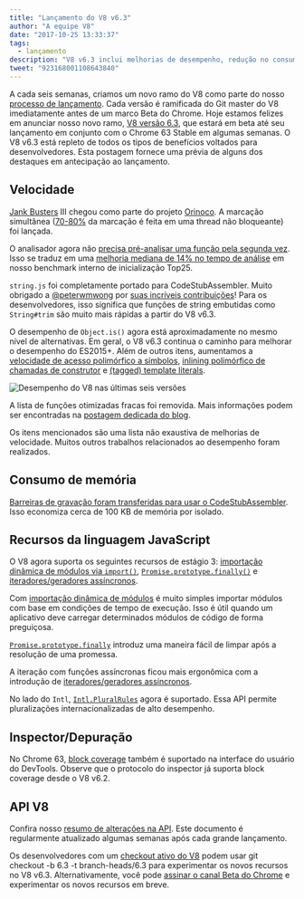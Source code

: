 ```yaml
---
title: "Lançamento do V8 v6.3"
author: "A equipe V8"
date: "2017-10-25 13:33:37"
tags: 
  - lançamento
description: "V8 v6.3 inclui melhorias de desempenho, redução no consumo de memória e suporte para novos recursos da linguagem JavaScript."
tweet: "923168001108643840"
---
```

A cada seis semanas, criamos um novo ramo do V8 como parte do nosso [processo de lançamento](/docs/release-process). Cada versão é ramificada do Git master do V8 imediatamente antes de um marco Beta do Chrome. Hoje estamos felizes em anunciar nosso novo ramo, [V8 versão 6.3](https://chromium.googlesource.com/v8/v8.git/+log/branch-heads/6.3), que estará em beta até seu lançamento em conjunto com o Chrome 63 Stable em algumas semanas. O V8 v6.3 está repleto de todos os tipos de benefícios voltados para desenvolvedores. Esta postagem fornece uma prévia de alguns dos destaques em antecipação ao lançamento.

<!--truncate-->
## Velocidade

[Jank Busters](/blog/jank-busters) III chegou como parte do projeto [Orinoco](/blog/orinoco). A marcação simultânea ([70-80%](https://chromeperf.appspot.com/report?sid=612eec65c6f5c17528f9533349bad7b6f0020dba595d553b1ea6d7e7dcce9984) da marcação é feita em uma thread não bloqueante) foi lançada.

O analisador agora não [precisa pré-analisar uma função pela segunda vez](https://docs.google.com/document/d/1TqpdGeLmURL2gc18s6PwNeyZOvayQJtJ16TCn0BEt48/edit#heading=h.un2pnqwbiw11). Isso se traduz em uma [melhoria mediana de 14% no tempo de análise](https://docs.google.com/document/d/1TqpdGeLmURL2gc18s6PwNeyZOvayQJtJ16TCn0BEt48/edit#heading=h.dvuo4tqnsmml) em nosso benchmark interno de inicialização Top25.

`string.js` foi completamente portado para CodeStubAssembler. Muito obrigado a [@peterwmwong](https://twitter.com/peterwmwong) por [suas incríveis contribuições](https://chromium-review.googlesource.com/q/peter.wm.wong)! Para os desenvolvedores, isso significa que funções de string embutidas como `String#trim` são muito mais rápidas a partir do V8 v6.3.

O desempenho de `Object.is()` agora está aproximadamente no mesmo nível de alternativas. Em geral, o V8 v6.3 continua o caminho para melhorar o desempenho do ES2015+. Além de outros itens, aumentamos a [velocidade de acesso polimórfico a símbolos](https://bugs.chromium.org/p/v8/issues/detail?id=6367), [inlining polimórfico de chamadas de construtor](https://bugs.chromium.org/p/v8/issues/detail?id=6885) e [(tagged) template literals](https://pasteboard.co/GLYc4gt.png).

![Desempenho do V8 nas últimas seis versões](/_img/v8-release-63/ares6.svg)

A lista de funções otimizadas fracas foi removida. Mais informações podem ser encontradas na [postagem dedicada do blog](/blog/lazy-unlinking).

Os itens mencionados são uma lista não exaustiva de melhorias de velocidade. Muitos outros trabalhos relacionados ao desempenho foram realizados.

## Consumo de memória

[Barreiras de gravação foram transferidas para usar o CodeStubAssembler](https://chromium.googlesource.com/v8/v8/+/dbfdd4f9e9741df0a541afdd7516a34304102ee8). Isso economiza cerca de 100 KB de memória por isolado.

## Recursos da linguagem JavaScript

O V8 agora suporta os seguintes recursos de estágio 3: [importação dinâmica de módulos via `import()`](/features/dynamic-import), [`Promise.prototype.finally()`](/features/promise-finally) e [iteradores/geradores assíncronos](https://github.com/tc39/proposal-async-iteration).

Com [importação dinâmica de módulos](/features/dynamic-import) é muito simples importar módulos com base em condições de tempo de execução. Isso é útil quando um aplicativo deve carregar determinados módulos de código de forma preguiçosa.

[`Promise.prototype.finally`](/features/promise-finally) introduz uma maneira fácil de limpar após a resolução de uma promessa.

A iteração com funções assíncronas ficou mais ergonômica com a introdução de [iteradores/geradores assíncronos](https://github.com/tc39/proposal-async-iteration).

No lado do `Intl`, [`Intl.PluralRules`](/features/intl-pluralrules) agora é suportado. Essa API permite pluralizações internacionalizadas de alto desempenho.

## Inspector/Depuração

No Chrome 63, [block coverage](https://docs.google.com/presentation/d/1IFqqlQwJ0of3NuMvcOk-x4P_fpi1vJjnjGrhQCaJkH4/edit#slide=id.g271d6301ff_0_44) também é suportado na interface do usuário do DevTools. Observe que o protocolo do inspector já suporta block coverage desde o V8 v6.2.

## API V8

Confira nosso [resumo de alterações na API](https://docs.google.com/document/d/1g8JFi8T_oAE_7uAri7Njtig7fKaPDfotU6huOa1alds/edit). Este documento é regularmente atualizado algumas semanas após cada grande lançamento.

Os desenvolvedores com um [checkout ativo do V8](/docs/source-code#using-git) podem usar git checkout -b 6.3 -t branch-heads/6.3 para experimentar os novos recursos no V8 v6.3. Alternativamente, você pode [assinar o canal Beta do Chrome](https://www.google.com/chrome/browser/beta.html) e experimentar os novos recursos em breve.
